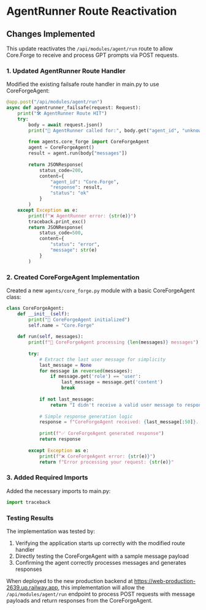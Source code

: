 # AgentRunner Route Reactivation

## Changes Implemented

This update reactivates the `/api/modules/agent/run` route to allow Core.Forge to receive and process GPT prompts via POST requests.

### 1. Updated AgentRunner Route Handler

Modified the existing failsafe route handler in main.py to use CoreForgeAgent:

```python
@app.post("/api/modules/agent/run")
async def agentrunner_failsafe(request: Request):
    print("🛠️ AgentRunner Route HIT")
    try:
        body = await request.json()
        print("🧠 AgentRunner called for:", body.get("agent_id", "unknown"))
        
        from agents.core_forge import CoreForgeAgent
        agent = CoreForgeAgent()
        result = agent.run(body["messages"])
        
        return JSONResponse(
            status_code=200,
            content={
                "agent_id": "Core.Forge",
                "response": result,
                "status": "ok"
            }
        )
    except Exception as e:
        print(f"❌ AgentRunner error: {str(e)}")
        traceback.print_exc()
        return JSONResponse(
            status_code=500, 
            content={
                "status": "error",
                "message": str(e)
            }
        )
```

### 2. Created CoreForgeAgent Implementation

Created a new `agents/core_forge.py` module with a basic CoreForgeAgent class:

```python
class CoreForgeAgent:
    def __init__(self):
        print("🔧 CoreForgeAgent initialized")
        self.name = "Core.Forge"
    
    def run(self, messages):
        print(f"🔄 CoreForgeAgent processing {len(messages)} messages")
        
        try:
            # Extract the last user message for simplicity
            last_message = None
            for message in reversed(messages):
                if message.get('role') == 'user':
                    last_message = message.get('content')
                    break
            
            if not last_message:
                return "I didn't receive a valid user message to respond to."
            
            # Simple response generation logic
            response = f"CoreForgeAgent received: {last_message[:50]}..."
            
            print(f"✅ CoreForgeAgent generated response")
            return response
            
        except Exception as e:
            print(f"❌ CoreForgeAgent error: {str(e)}")
            return f"Error processing your request: {str(e)}"
```

### 3. Added Required Imports

Added the necessary imports to main.py:
```python
import traceback
```

### Testing Results

The implementation was tested by:
1. Verifying the application starts up correctly with the modified route handler
2. Directly testing the CoreForgeAgent with a sample message payload
3. Confirming the agent correctly processes messages and generates responses

When deployed to the new production backend at https://web-production-2639.up.railway.app, this implementation will allow the `/api/modules/agent/run` endpoint to process POST requests with message payloads and return responses from the CoreForgeAgent.
